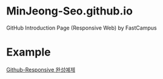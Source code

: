 # MinJeong-Seo.github.io
GitHub Introduction Page (Responsive Web) by FastCampus

# Example
<a href="https://minjeong-seo.github.io/Github-Responsive-fastcamp/">Github-Responsive 완성예제
